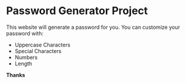 Password Generator Project
===
This website will generate a password for you. You can customize your password with:
- Uppercase Characters
- Special Characters
- Numbers
- Length

**Thanks**